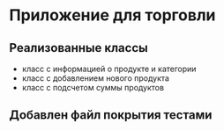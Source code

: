 # Приложение для торговли

## Реализованные классы

- класс с информацией о продукте и категории
- класс с добавлением нового продукта
- класс с подсчетом суммы продуктов

## Добавлен файл покрытия тестами